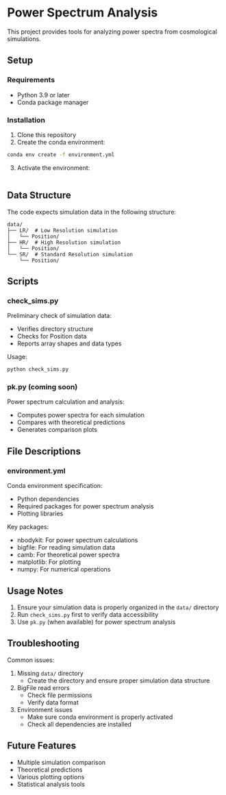 # Power Spectrum Analysis

This project provides tools for analyzing power spectra from cosmological simulations.

## Setup

### Requirements
- Python 3.9 or later
- Conda package manager

### Installation
1. Clone this repository
2. Create the conda environment:
```bash
conda env create -f environment.yml
```
3. Activate the environment:
```bash 

```

## Data Structure
The code expects simulation data in the following structure:
```
data/
├── LR/  # Low Resolution simulation
│   └── Position/
├── HR/  # High Resolution simulation
│   └── Position/
└── SR/  # Standard Resolution simulation
    └── Position/
```

## Scripts

### check_sims.py
Preliminary check of simulation data:
- Verifies directory structure
- Checks for Position data
- Reports array shapes and data types

Usage:
```bash
python check_sims.py
```

### pk.py (coming soon)
Power spectrum calculation and analysis:
- Computes power spectra for each simulation
- Compares with theoretical predictions
- Generates comparison plots

## File Descriptions

### environment.yml
Conda environment specification:
- Python dependencies
- Required packages for power spectrum analysis
- Plotting libraries

Key packages:
- nbodykit: For power spectrum calculations
- bigfile: For reading simulation data
- camb: For theoretical power spectra
- matplotlib: For plotting
- numpy: For numerical operations

## Usage Notes

1. Ensure your simulation data is properly organized in the `data/` directory
2. Run `check_sims.py` first to verify data accessibility
3. Use `pk.py` (when available) for power spectrum analysis

## Troubleshooting

Common issues:
1. Missing `data/` directory
   - Create the directory and ensure proper simulation data structure
2. BigFile read errors
   - Check file permissions
   - Verify data format
3. Environment issues
   - Make sure conda environment is properly activated
   - Check all dependencies are installed

## Future Features
- Multiple simulation comparison
- Theoretical predictions
- Various plotting options
- Statistical analysis tools